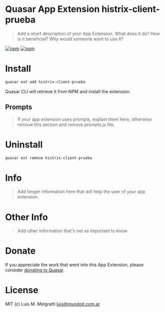 # Quasar App Extension histrix-client-prueba

> Add a short description of your App Extension. What does it do? How is it beneficial? Why would someone want to use it?

[![npm](https://img.shields.io/npm/v/quasar-app-extension-histrix-client-prueba.svg?label=quasar-app-extension-histrix-client-prueba)](https://www.npmjs.com/package/quasar-app-extension-histrix-client-prueba)
[![npm](https://img.shields.io/npm/dt/quasar-app-extension-histrix-client-prueba.svg)](https://www.npmjs.com/package/quasar-app-extension-histrix-client-prueba)

# Install
```bash
quasar ext add histrix-client-prueba
```
Quasar CLI will retrieve it from NPM and install the extension.

## Prompts

> If your app extension uses prompts, explain them here, otherwise remove this section and remove prompts.js file.

# Uninstall
```bash
quasar ext remove histrix-client-prueba
```

# Info
> Add longer information here that will help the user of your app extension.

# Other Info
> Add other information that's not as important to know

# Donate
If you appreciate the work that went into this App Extension, please consider [donating to Quasar](https://donate.quasar.dev).

# License
MIT (c) Luis M. Melgratti <luis@mundoit.com.ar>
